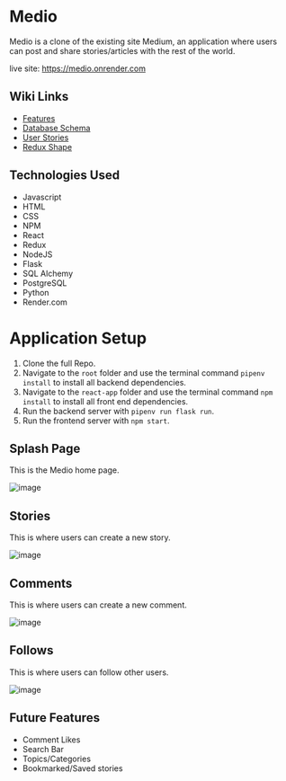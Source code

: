 # Medio

Medio is a clone of the existing site Medium, an application where users can post and share stories/articles with the rest of the world.

live site: https://medio.onrender.com


## Wiki Links

- [Features](https://github.com/aselk1/Render-Deployment/wiki/Features-List)
- [Database Schema](https://github.com/aselk1/Render-Deployment/wiki/DB-Schema)
- [User Stories](https://github.com/aselk1/Render-Deployment/wiki/User-Stories)
- [Redux Shape](https://github.com/aselk1/Render-Deployment/wiki/Redux-State-Shape)

## Technologies Used

- Javascript
- HTML
- CSS
- NPM
- React
- Redux
- NodeJS
- Flask
- SQL Alchemy
- PostgreSQL
- Python
- Render.com



# Application Setup

 1. Clone the full Repo.
 2. Navigate to the ```root``` folder and use the terminal command ```pipenv install``` to install all backend dependencies.
 3. Navigate to the ```react-app``` folder and use the terminal command ```npm install``` to install all front end dependencies.
 4. Run the backend server with ```pipenv run flask run```.
 5. Run the frontend server with ```npm start```.



## Splash Page

This is the Medio home page.

![image](https://github.com/aselk1/Render-Deployment/blob/main/site_pic.png)

## Stories

This is where users can create a new story.

![image](https://github.com/aselk1/Render-Deployment/blob/main/add_story.png)

## Comments

This is where users can create a new comment.

![image](https://github.com/aselk1/Render-Deployment/blob/main/comment.png)

## Follows

This is where users can follow other users.

![image](https://github.com/aselk1/Render-Deployment/blob/main/follow_user.png)

## Future Features
- Comment Likes
- Search Bar
- Topics/Categories
- Bookmarked/Saved stories

